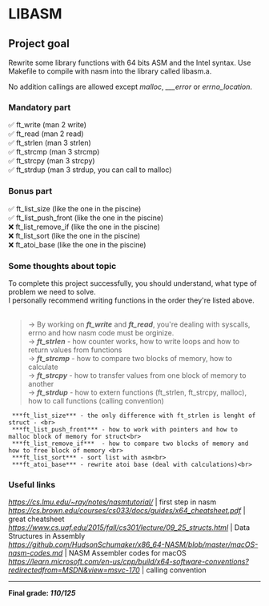 # LIBASM #

## Project goal ##

Rewrite some library functions with 64 bits ASM and the Intel syntax. Use Makefile to compile with nasm into the library called libasm.a.

No addition callings are allowed except *malloc*, *___error* or *errno_location*.

### Mandatory part ###
✅ ft_write (man 2 write)<br>
✅ ft_read (man 2 read)<br>
✅ ft_strlen (man 3 strlen)<br>
✅ ft_strcmp (man 3 strcmp)<br>
✅ ft_strcpy (man 3 strcpy)<br>
✅ ft_strdup (man 3 strdup, you can call to malloc)<br>

### Bonus part ###
✅ ft_list_size (like the one in the piscine)<br>
✅ ft_list_push_front (like the one in the piscine)<br>
❌ ft_list_remove_if (like the one in the piscine)<br>
❌ ft_list_sort (like the one in the piscine)<br>
❌ ft_atoi_base (like the one in the piscine)<br>

### Some thoughts about topic ###

To complete this project successfully, you should understand, what type of problem we need to solve.<br>
I personally recommend writing functions in the order they're listed above.<br><br>
> -> By working on ***ft_write*** and ***ft_read***, you're dealing with syscalls, errno and how nasm code must be orginize.<br>
> -> ***ft_strlen*** - how counter works, how to write loops and how to return values from functions <br>
> -> ***ft_strcmp*** - how to compare two blocks of memory, how to calculate <br>
> -> ***ft_strcpy*** - how to transfer values from one block of memory to another<br>
> -> ***ft_strdup*** - how to extern functions (ft_strlen, ft_strcpy, malloc), how to call functions (calling convention) <br>

```
 ***ft_list_size*** - the only difference with ft_strlen is lenght of struct - <br>
 ***ft_list_push_front*** - how to work with pointers and how to malloc block of memory for struct<br>
 ***ft_list_remove_if***  - how to compare two blocks of memory and how to free block of memory <br>
 ***ft_list_sort*** - sort list with asm<br>
 ***ft_atoi_base*** - rewrite atoi base (deal with calculations)<br>
```

### Useful links ###

 *https://cs.lmu.edu/~ray/notes/nasmtutorial/*                                                             | first step in nasm                
 *https://cs.brown.edu/courses/cs033/docs/guides/x64_cheatsheet.pdf*                                       | great cheatsheet                  
 *https://www.cs.uaf.edu/2015/fall/cs301/lecture/09_25_structs.html*                                       | Data Structures in Assembly       
 *https://github.com/HudsonSchumaker/x86_64-NASM/blob/master/macOS-nasm-codes.md*                          | NASM Assembler codes for macOS    
 *https://learn.microsoft.com/en-us/cpp/build/x64-software-conventions?redirectedfrom=MSDN&view=msvc-170*  | calling convention                

***

__Final grade: *110/125*__